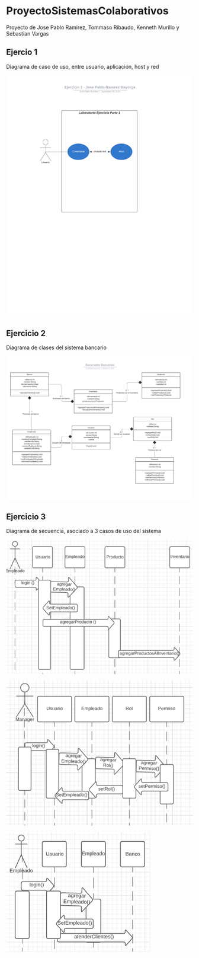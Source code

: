 # ProyectoSistemasColaborativos

Proyecto de Jose Pablo Ramirez, Tommaso Ribaudo, Kenneth Murillo y Sebastian Vargas

## Ejercio 1

Diagrama de caso de uso, entre usuario, aplicación, host y red

![!](PrimerAvanceSemana4\Ejercicio1\media\SucursalesBancarias.png)

## Ejercicio 2

Diagrama de clases del sistema bancario

![!](PrimerAvanceSemana4\Ejercicio2\media\SucursalesBancarias.png)

## Ejercicio 3

Diagrama de secuencia, asociado a 3 casos de uso del sistema

![!](PrimerAvanceSemana4\Ejercicio3\media/Agregar_Producto.png)

![!](PrimerAvanceSemana4\Ejercicio3\media/Agregar_Rol.png)

![!](PrimerAvanceSemana4\Ejercicio3\media/Atender_Cliente.png)